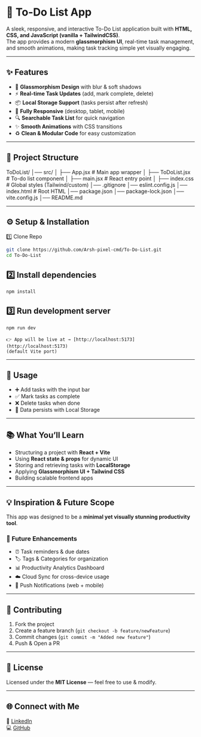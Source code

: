 # 📝 To-Do List App  

A sleek, responsive, and interactive To-Do List application built with **HTML, CSS, and JavaScript (vanilla + TailwindCSS)**.  
The app provides a modern **glassmorphism UI**, real-time task management, and smooth animations, making task tracking simple yet visually engaging.  

---

## ✨ Features  
- 🎨 **Glassmorphism Design** with blur & soft shadows 
- ⚡ **Real-time Task Updates** (add, mark complete, delete)  
- 📦 **Local Storage Support** (tasks persist after refresh)  
- 📱 **Fully Responsive** (desktop, tablet, mobile)  
- 🔍 **Searchable Task List** for quick navigation  
- ✨ **Smooth Animations** with CSS transitions  
- ♻️ **Clean & Modular Code** for easy customization  

---

## 🧱 Project Structure  

ToDoList/
│── src/
│ ├── App.jsx # Main app wrapper
│ ├── ToDoList.jsx # To-do list component
│ ├── main.jsx # React entry point
│ ├── index.css # Global styles (Tailwind/custom)
│── .gitignore
│── eslint.config.js
│── index.html # Root HTML
│── package.json
│── package-lock.json
│── vite.config.js
│── README.md


---

## ⚙️ Setup & Installation  

1️⃣ Clone Repo  
```bash
git clone https://github.com/Arsh-pixel-cmd/To-Do-List.git
cd To-Do-List
```

## 2️⃣ Install dependencies

```bash
npm install
```

## 3️⃣ Run development server

```bash
npm run dev
```
```
👉 App will be live at → [http://localhost:5173](http://localhost:5173)  
(default Vite port)
```

---

## 🚀 Usage

- ➕ Add tasks with the input bar  
- ✅ Mark tasks as complete  
- ❌ Delete tasks when done  
- 💾 Data persists with Local Storage  

---

## 📚 What You’ll Learn

- Structuring a project with **React + Vite**  
- Using **React state & props** for dynamic UI  
- Storing and retrieving tasks with **LocalStorage**  
- Applying **Glassmorphism UI + Tailwind CSS**  
- Building scalable frontend apps  

---

## 💡 Inspiration & Future Scope

This app was designed to be a **minimal yet visually stunning productivity tool**.  

### 🔮 Future Enhancements
- ⏰ Task reminders & due dates  
- 🏷️ Tags & Categories for organization  
- 📊 Productivity Analytics Dashboard  
- ☁️ Cloud Sync for cross-device usage  
- 🔔 Push Notifications (web + mobile)  

---

## 🤝 Contributing
1. Fork the project  
2. Create a feature branch (`git checkout -b feature/newFeature`)  
3. Commit changes (`git commit -m "Added new feature"`)  
4. Push & Open a PR  

---

## 📜 License
Licensed under the **MIT License** — feel free to use & modify.  

---

## 🌐 Connect with Me
💼 [LinkedIn](https://www.linkedin.com/in/arsh-mishra-030093325/)  
💻 [GitHub](https://github.com/Arsh-pixel-cmd)  
